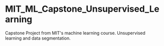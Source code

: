 # MIT_ML_Capstone_Unsupervised_Learning
Capstone Project from MIT's machine learning course. Unsupervised learning and data segmentation. 

